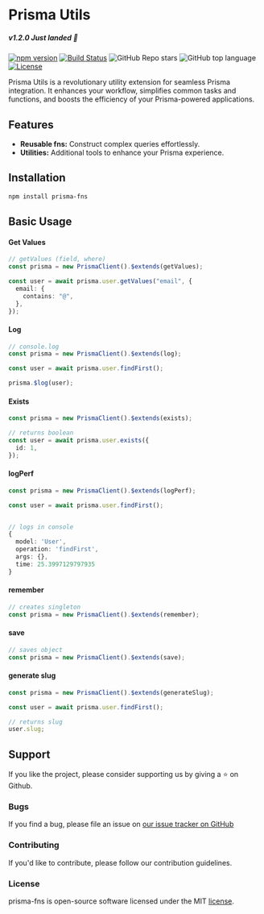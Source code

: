 # Prisma Utils

##### v1.2.0 Just landed :rocket:

[![npm version](https://img.shields.io/npm/v/prisma-fns.svg)](https://www.npmjs.com/package/prisma-fns)
[![Build Status](https://travis-ci.org/broisnischal/prisma-fns.svg?branch=master)](https://travis-ci.org/broisnischal/prisma-fns)
![GitHub Repo stars](https://img.shields.io/github/stars/broisnischal/prisma-fns?style=social)
![GitHub top language](https://img.shields.io/github/languages/top/broisnischal/prisma-fns?style=plastic)
[![License](https://img.shields.io/npm/l/prisma-fns.svg)](https://opensource.org/licenses/MIT)

Prisma Utils is a revolutionary utility extension for seamless Prisma integration. It enhances your workflow, simplifies common tasks and functions, and boosts the efficiency of your Prisma-powered applications.

## Features

- **Reusable fns:** Construct complex queries effortlessly.
- **Utilities:** Additional tools to enhance your Prisma experience.

## Installation

```bash
npm install prisma-fns
```

## Basic Usage

#### Get Values

```ts
// getValues (field, where)
const prisma = new PrismaClient().$extends(getValues);

const user = await prisma.user.getValues("email", {
  email: {
    contains: "@",
  },
});
```

#### Log

```ts
// console.log
const prisma = new PrismaClient().$extends(log);

const user = await prisma.user.findFirst();

prisma.$log(user);
```

#### Exists

```ts
const prisma = new PrismaClient().$extends(exists);

// returns boolean
const user = await prisma.user.exists({
  id: 1,
});
```

#### logPerf

```ts
const prisma = new PrismaClient().$extends(logPerf);

const user = await prisma.user.findFirst();


// logs in console
{
  model: 'User',
  operation: 'findFirst',
  args: {},
  time: 25.3997129797935
}
```

#### remember

```ts
// creates singleton
const prisma = new PrismaClient().$extends(remember);
```

#### save

```ts
// saves object
const prisma = new PrismaClient().$extends(save);
```

#### generate slug

```ts
const prisma = new PrismaClient().$extends(generateSlug);

const user = await prisma.user.findFirst();

// returns slug
user.slug;
```

## Support

If you like the project, please consider supporting us by giving a ⭐️ on Github.

### Bugs

If you find a bug, please file an issue on [our issue tracker on GitHub](https://github.com/broisnischal/prisma-fns/issues)

### Contributing

If you'd like to contribute, please follow our contribution guidelines.

### License

prisma-fns is open-source software licensed under the MIT [license](LICENSE).
